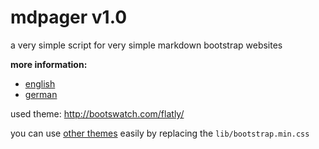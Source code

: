 # mdpager v1.0


a very simple script for very simple markdown bootstrap websites

**more information:**

* [english](https://github.com/GabrielWanzek/mdpager/blob/master/content/home.md)
* [german](https://github.com/GabrielWanzek/mdpager/blob/master/content/German.md)


used theme: http://bootswatch.com/flatly/

you can use [other themes](http://bootswatch.com/) easily by replacing the `lib/bootstrap.min.css`
